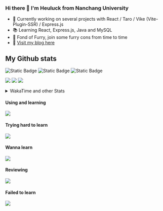### Hi there 👋 I'm Heuluck from Nanchang University
- 🔭 Currently working on several projects with React / Taro / Vike (Vite-Plugin-SSR) / Express.js
- 📚 Learning React, Express.js, Java and MySQL 
- 🐾 Fond of Furry, join some furry cons from time to time
- 🎈 [Visit my blog here](https://heuluck.top/)
## My Github stats
![Static Badge](https://img.shields.io/badge/React-%23242938?style=for-the-badge&logo=react)
![Static Badge](https://img.shields.io/badge/Typescript-%23303952?style=for-the-badge&logo=typescript)
![Static Badge](https://img.shields.io/badge/Node.js-%23006266?style=for-the-badge&logo=nodedotjs&logoColor=%2386BD20)

![](http://github-profile-summary-cards.vercel.app/api/cards/profile-details?username=heuluck&theme=vue)
![](http://github-profile-summary-cards.vercel.app/api/cards/most-commit-language?username=heuluck&theme=vue)
![](http://github-profile-summary-cards.vercel.app/api/cards/productive-time?username=heuluck&theme=vue&utcOffset=8)
<details>
<summary>WakaTime and other Stats</summary>
  
[![Heuluck's WakaTime stats](https://github-readme-stats.vercel.app/api/wakatime?username=Heuluck&layout=compact)](https://github.com/anuraghazra/github-readme-stats)
[![GitHub Streak](https://streak-stats.demolab.com/?user=Heuluck)](https://git.io/streak-stats)
</details>

#### Using and learning
<div>
  <img src="https://skillicons.dev/icons?i=react,typescript,nodejs,vite,webpack,html,css,javascript,markdown,c,cpp,java,git&theme=dark" />
</div>

#### Trying hard to learn
<div>
  <img src="https://skillicons.dev/icons?i=mysql,tailwind,expressjs,python&theme=dark" />
</div>

#### Wanna learn
<div>
  <img src="https://skillicons.dev/icons?i=nginx,vue,linux&theme=dark" />
</div>

#### Reviewing
<div>
  <img src="https://skillicons.dev/icons?i=golang&theme=dark" />
</div>

#### Failed to learn
<div>
  <img src="https://skillicons.dev/icons?i=nextjs&theme=dark" />
</div>
<!--
- Most Used Languages

![Most Used Languages](https://github-readme-stats.vercel.app/api/top-langs/?username=Heuluck&layout=donut)
`
**Heuluck/Heuluck** is a ✨ _special_ ✨ repository because its `README.md` (this file) appears on your GitHub profile.

Here are some ideas to get you started:

- 🔭 I’m currently working on ...
- 🌱 I’m currently learning ...
- 👯 I’m looking to collaborate on ...
- 🤔 I’m looking for help with ...
- 💬 Ask me about ...
- 📫 How to reach me: ...
- 😄 Pronouns: ...
- ⚡ Fun fact: ...
-->
